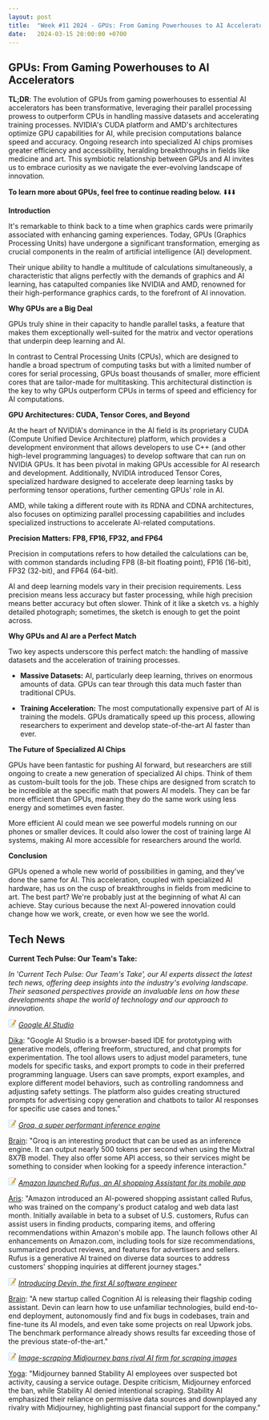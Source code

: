 ```yaml
---
layout: post
title:  "Week #11 2024 - GPUs: From Gaming Powerhouses to AI Accelerators"
date:   2024-03-15 20:00:00 +0700
---
```


## GPUs: From Gaming Powerhouses to AI Accelerators

**TL;DR**: The evolution of GPUs from gaming powerhouses to essential AI accelerators has been transformative, leveraging their parallel processing prowess to outperform CPUs in handling massive datasets and accelerating training processes. NVIDIA's CUDA platform and AMD's architectures optimize GPU capabilities for AI, while precision computations balance speed and accuracy. Ongoing research into specialized AI chips promises greater efficiency and accessibility, heralding breakthroughs in fields like medicine and art. This symbiotic relationship between GPUs and AI invites us to embrace curiosity as we navigate the ever-evolving landscape of innovation.

**To learn more about GPUs, feel free to continue reading below.** ⬇️⬇️⬇️


__Introduction__

It's remarkable to think back to a time when graphics cards were primarily associated with enhancing gaming experiences. Today, GPUs (Graphics Processing Units) have undergone a significant transformation, emerging as crucial components in the realm of artificial intelligence (AI) development. 

Their unique ability to handle a multitude of calculations simultaneously, a characteristic that aligns perfectly with the demands of graphics and AI learning, has catapulted companies like NVIDIA and AMD, renowned for their high-performance graphics cards, to the forefront of AI innovation.

__Why GPUs are a Big Deal__

GPUs truly shine in their capacity to handle parallel tasks, a feature that makes them exceptionally well-suited for the matrix and vector operations that underpin deep learning and AI. 

In contrast to Central Processing Units (CPUs), which are designed to handle a broad spectrum of computing tasks but with a limited number of cores for serial processing, GPUs boast thousands of smaller, more efficient cores that are tailor-made for multitasking. This architectural distinction is the key to why GPUs outperform CPUs in terms of speed and efficiency for AI computations.


__GPU Architectures: CUDA, Tensor Cores, and Beyond__

At the heart of NVIDIA's dominance in the AI field is its proprietary CUDA (Compute Unified Device Architecture) platform, which provides a development environment that allows developers to use C++ (and other high-level programming languages) to develop software that can run on NVIDIA GPUs. It has been pivotal in making GPUs accessible for AI research and development. Additionally, NVIDIA introduced Tensor Cores, specialized hardware designed to accelerate deep learning tasks by performing tensor operations, further cementing GPUs' role in AI.

AMD, while taking a different route with its RDNA and CDNA architectures, also focuses on optimizing parallel processing capabilities and includes specialized instructions to accelerate AI-related computations.


__Precision Matters: FP8, FP16, FP32, and FP64__

Precision in computations refers to how detailed the calculations can be, with common standards including FP8 (8-bit floating point), FP16 (16-bit), FP32 (32-bit), and FP64 (64-bit).

AI and deep learning models vary in their precision requirements. Less precision means less accuracy but faster processing, while high precision means better accuracy but often slower. Think of it like a sketch vs. a highly detailed photograph; sometimes, the sketch is enough to get the point across.

__Why GPUs and AI are a Perfect Match__

Two key aspects underscore this perfect match: the handling of massive datasets and the acceleration of training processes.

* **Massive Datasets:** AI, particularly deep learning, thrives on enormous amounts of data. GPUs can tear through this data much faster than traditional CPUs.

* **Training Acceleration:** The most computationally expensive part of AI is training the models. GPUs dramatically speed up this process, allowing researchers to experiment and develop state-of-the-art AI faster than ever.

__The Future of Specialized AI Chips__

GPUs have been fantastic for pushing AI forward, but researchers are still ongoing to create a new generation of specialized AI chips. Think of them as custom-built tools for the job. These chips are designed from scratch to be incredible at the specific math that powers AI models. They can be far more efficient than GPUs, meaning they do the same work using less energy and sometimes even faster.

More efficient AI could mean we see powerful models running on our phones or smaller devices. It could also lower the cost of training large AI systems, making AI more accessible for researchers around the world.

__Conclusion__

GPUs opened a whole new world of possibilities in gaming, and they've done the same for AI. This acceleration, coupled with specialized AI hardware, has us on the cusp of breakthroughs in fields from medicine to art. The best part? We're probably just at the beginning of what AI can achieve. Stay curious because the next AI-powered innovation could change how we work, create, or even how we see the world.



## Tech News

__Current Tech Pulse: Our Team's Take:__

*In 'Current Tech Pulse: Our Team's Take', our AI experts dissect the latest tech news, offering deep insights into the industry's evolving landscape. Their seasoned perspectives provide an invaluable lens on how these developments shape the world of technology and our approach to innovation.*


![memo](/assets/images/memo16.png) *[Google AI Studio](https://ai.google.dev/tutorials/ai-studio_quickstart)*

[Dika](https://www.linkedin.com/in/dika-arta-karunia/): "Google AI Studio is a browser-based IDE for prototyping with generative models, offering freeform, structured, and chat prompts for experimentation. The tool allows users to adjust model parameters, tune models for specific tasks, and export prompts to code in their preferred programming language. Users can save prompts, export examples, and explore different model behaviors, such as controlling randomness and adjusting safety settings. The platform also guides creating structured prompts for advertising copy generation and chatbots to tailor AI responses for specific use cases and tones."

![memo](/assets/images/memo16.png) *[Groq, a super performant inference engine](https://groq.com/)*

[Brain](https://www.linkedin.com/in/brain-balaka/): "Groq is an interesting product that can be used as an inference engine. It can output nearly 500 tokens per second when using the Mixtral 8X7B model. They also offer some API access, so their services might be something to consider when looking for a speedy inference interaction."

![memo](/assets/images/memo16.png) *[Amazon launched Rufus, an AI shopping Assistant for its mobile app](https://techcrunch.com/2024/02/01/amazon-debuts-rufus-an-ai-shopping-assistant-in-its-mobile-app/)*

[Aris](https://www.linkedin.com/in/arispriyantoro/): "Amazon introduced an AI-powered shopping assistant called Rufus, who was trained on the company's product catalog and web data last month. Initially available in beta to a subset of U.S. customers, Rufus can assist users in finding products, comparing items, and offering recommendations within Amazon's mobile app. The launch follows other AI enhancements on Amazon.com, including tools for size recommendations, summarized product reviews, and features for advertisers and sellers. Rufus is a generative AI trained on diverse data sources to address customers' shopping inquiries at different journey stages."

![memo](/assets/images/memo16.png) *[Introducing Devin, the first AI software engineer](https://www.cognition-labs.com/introducing-devin)*

[Brain](https://www.linkedin.com/in/brain-balaka/): "A new startup called Cognition AI is releasing their flagship coding assistant. Devin can learn how to use unfamiliar technologies, build end-to-end deployment, autonomously find and fix bugs in codebases, train and fine-tune its AI models, and even take some projects on real Upwork jobs. The benchmark performance already shows results far exceeding those of the previous state-of-the-art."

![memo](/assets/images/memo16.png) *[Image-scraping Midjourney bans rival AI firm for scraping images](https://arstechnica.com/information-technology/2024/03/in-ironic-twist-midjourney-bans-rival-ai-firm-employees-for-scraping-its-image-data/)*

[Yoga](https://www.linkedin.com/in/yogafaodiansyah/): "Midjourney banned Stability AI employees over suspected bot activity, causing a service outage. Despite criticism, Midjourney enforced the ban, while Stability AI denied intentional scraping. Stability AI emphasized their reliance on permissive data sources and downplayed any rivalry with Midjourney, highlighting past financial support for the company."

